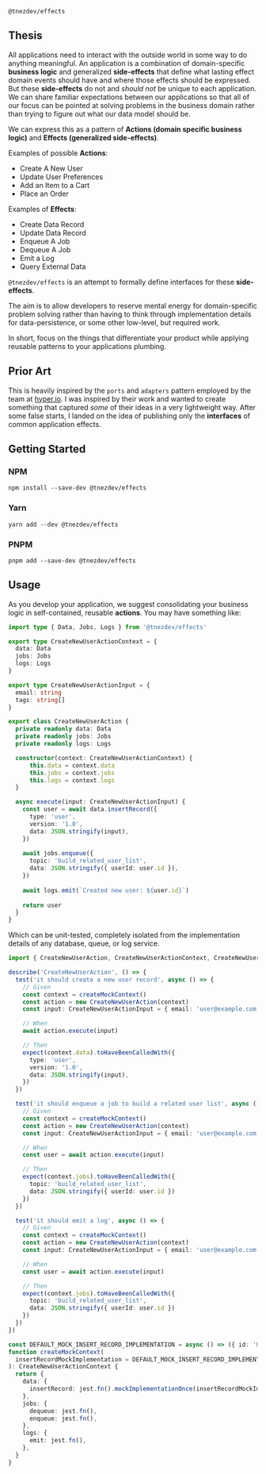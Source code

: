 `@tnezdev/effects`

## Thesis

All applications need to interact with the outside world in some way to do anything meaningful. An application is a combination of domain-specific **business logic** and generalized **side-effects** that define what lasting effect domain events should have and where those effects should be expressed. But these **side-effects** do not and _should not_ be unique to each application. We can share familiar expectations between our applications so that all of our focus can be pointed at solving problems in the business domain rather than trying to figure out what our data model should be.

We can express this as a pattern of **Actions (domain specific business logic)** and **Effects (generalized side-effects)**.

Examples of possible **Actions**:

- Create A New User
- Update User Preferences
- Add an Item to a Cart
- Place an Order

Examples of **Effects**:

- Create Data Record
- Update Data Record
- Enqueue A Job
- Dequeue A Job
- Emit a Log
- Query External Data

`@tnezdev/effects` is an attempt to formally define interfaces for these **side-effects**.

The aim is to allow developers to reserve mental energy for domain-specific problem solving rather than having to think through implementation details for data-persistence, or some other low-level, but required work.

In short, focus on the things that differentiate your product while applying reusable patterns to your applications plumbing.

## Prior Art

This is heavily inspired by the `ports` and `adapters` pattern employed by the team at [hyper.io](https://blog.hyper.io/clean-architecture-at-hyper/). I was inspired by their work and wanted to create something that captured _some_ of their ideas in a very lightweight way. After some false starts, I landed on the idea of publishing only the **interfaces** of common application effects.

## Getting Started

### NPM

`npm install --save-dev @tnezdev/effects`

### Yarn

`yarn add --dev @tnezdev/effects`

### PNPM

`pnpm add --save-dev @tnezdev/effects`

## Usage

As you develop your application, we suggest consolidating your business logic in self-contained, reusable **actions**. You may have something like:

```ts
import type { Data, Jobs, Logs } from '@tnezdev/effects'

export type CreateNewUserActionContext = {
  data: Data
  jobs: Jobs
  logs: Logs
}

export type CreateNewUserActionInput = {
  email: string
  tags: string[]
}

export class CreateNewUserAction {
  private readonly data: Data
  private readonly jobs: Jobs
  private readonly logs: Logs

  constructor(context: CreateNewUserActionContext) {
      this.data = context.data
      this.jobs = context.jobs
      this.logs = context.logs
  }

  async execute(input: CreateNewUserActionInput) {
    const user = await data.insertRecord({
      type: 'user',
      version: '1.0',
      data: JSON.stringify(input),
    })
  
    await jobs.enqueue({
      topic: 'build_related_user_list',
      data: JSON.stringify({ userId: user.id }),
    })
  
    await logs.emit(`Created new user: ${user.id}`)
  
    return user
  }
}
```

Which can be unit-tested, completely isolated from the implementation details of any database, queue, or log service.

```ts
import { CreateNewUserAction, CreateNewUserActionContext, CreateNewUserActionInput } from './create-new-user-action'

describe('CreateNewUserAction', () => {
  test('it should create a new user record', async () => {
    // Given
    const context = createMockContext()
    const action = new CreateNewUserAction(context)
    const input: CreateNewUserActionInput = { email: 'user@example.com', tags: ['beta', 'priority']}

    // When
    await action.execute(input)

    // Then
    expect(context.data).toHaveBeenCalledWith({
      type: 'user',
      version: '1.0',
      data: JSON.stringify(input),
    })
  })

  test('it should enqueue a job to build a related user list', async () => {
    // Given
    const context = createMockContext()
    const action = new CreateNewUserAction(context)
    const input: CreateNewUserActionInput = { email: 'user@example.com', tags: ['beta', 'priority']}

    // When
    const user = await action.execute(input)

    // Then
    expect(context.jobs).toHaveBeenCalledWith({
      topic: 'build_related_user_list',
      data: JSON.stringify({ userId: user.id })
    })
  })

  test('it should emit a log', async () => {
    // Given
    const context = createMockContext()
    const action = new CreateNewUserAction(context)
    const input: CreateNewUserActionInput = { email: 'user@example.com', tags: ['beta', 'priority']}

    // When
    const user = await action.execute(input)

    // Then
    expect(context.jobs).toHaveBeenCalledWith({
      topic: 'build_related_user_list',
      data: JSON.stringify({ userId: user.id })
    })
  })
})

const DEFAULT_MOCK_INSERT_RECORD_IMPLEMENTATION = async () => ({ id: 'USER-ID-1234' })
function createMockContext(
  insertRecordMockImplementation = DEFAULT_MOCK_INSERT_RECORD_IMPLEMENTATION
): CreateNewUserActionContext {
  return {
    data: {
      insertRecord: jest.fn().mockImplementationOnce(insertRecordMockImplementation),
    },
    jobs: {
      dequeue: jest.fn(),
      enqueue: jest.fn(),
    },
    logs: {
      emit: jest.fn(),
    },
  }
}
```

